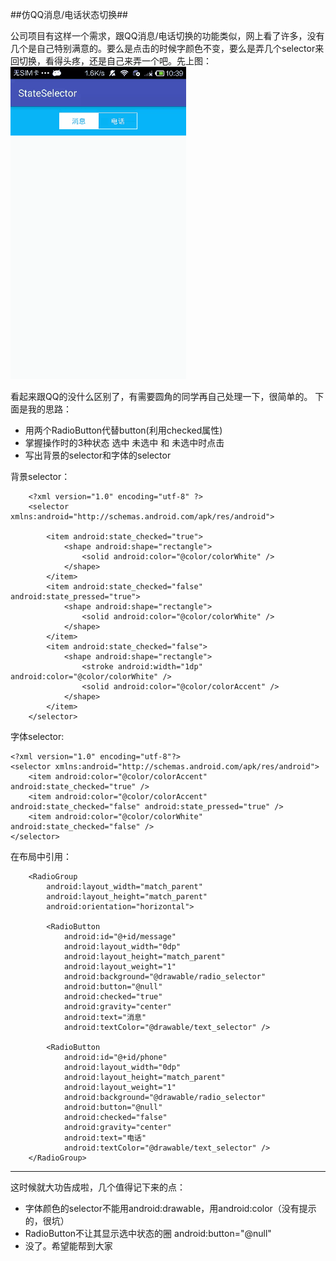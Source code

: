 ##仿QQ消息/电话状态切换##

公司项目有这样一个需求，跟QQ消息/电话切换的功能类似，网上看了许多，没有几个是自己特别满意的。要么是点击的时候字颜色不变，要么是弄几个selector来回切换，看得头疼，还是自己来弄一个吧。先上图：
![](screenshots/screenshot.gif)


看起来跟QQ的没什么区别了，有需要圆角的同学再自己处理一下，很简单的。
下面是我的思路：

  -  用两个RadioButton代替button(利用checked属性)
  -  掌握操作时的3种状态 选中 未选中 和 未选中时点击
  -  写出背景的selector和字体的selector


背景selector：

		<?xml version="1.0" encoding="utf-8" ?>
		<selector xmlns:android="http://schemas.android.com/apk/res/android">
	
		    <item android:state_checked="true">
		        <shape android:shape="rectangle">
		            <solid android:color="@color/colorWhite" />
		        </shape>
		    </item>
		    <item android:state_checked="false" android:state_pressed="true">
		        <shape android:shape="rectangle">
		            <solid android:color="@color/colorWhite" />
		        </shape>
		    </item>
		    <item android:state_checked="false">
		        <shape android:shape="rectangle">
		            <stroke android:width="1dp" android:color="@color/colorWhite" />
		            <solid android:color="@color/colorAccent" />
		        </shape>
		    </item>
		</selector>
字体selector:
	
	<?xml version="1.0" encoding="utf-8"?>
	<selector xmlns:android="http://schemas.android.com/apk/res/android">
    	<item android:color="@color/colorAccent" android:state_checked="true" />
    	<item android:color="@color/colorAccent" android:state_checked="false" android:state_pressed="true" />
    	<item android:color="@color/colorWhite" android:state_checked="false" />
	</selector>
在布局中引用：

 		<RadioGroup
            android:layout_width="match_parent"
            android:layout_height="match_parent"
            android:orientation="horizontal">

            <RadioButton
                android:id="@+id/message"
                android:layout_width="0dp"
                android:layout_height="match_parent"
                android:layout_weight="1"
                android:background="@drawable/radio_selector"
                android:button="@null"
                android:checked="true"
                android:gravity="center"
                android:text="消息"
                android:textColor="@drawable/text_selector" />

            <RadioButton
                android:id="@+id/phone"
                android:layout_width="0dp"
                android:layout_height="match_parent"
                android:layout_weight="1"
                android:background="@drawable/radio_selector"
                android:button="@null"
                android:checked="false"
                android:gravity="center"
                android:text="电话"
                android:textColor="@drawable/text_selector" />
        </RadioGroup>
-----
这时候就大功告成啦，几个值得记下来的点：

 - 字体颜色的selector不能用android:drawable，用android:color（没有提示的，很坑）
 - RadioButton不让其显示选中状态的圈 android:button="@null"
 - 没了。希望能帮到大家

